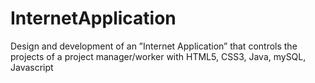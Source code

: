 InternetApplication
===================

Design and development of an ”Internet Application” that controls the projects of a project manager/worker with HTML5, CSS3, Java, mySQL, Javascript
